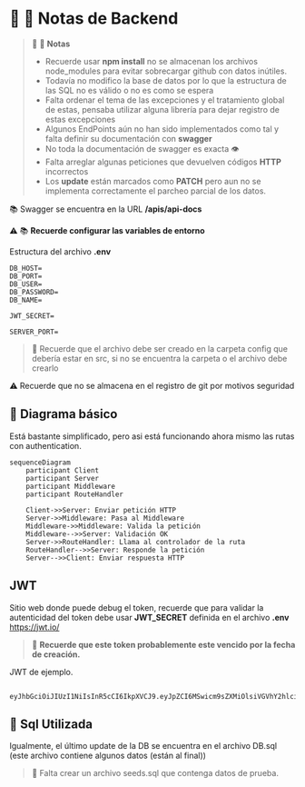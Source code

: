 # :construction: :book: Notas de Backend

> :construction_worker: :book: **Notas**
>
> - Recuerde usar **npm install** no se almacenan los archivos node_modules para evitar sobrecargar github con datos inútiles.
> - Todavía no modifico la base de datos por lo que la estructura de las SQL no es válido o no es como se espera
> - Falta ordenar el tema de las excepciones y el tratamiento global de estas, pensaba utilizar alguna librería para dejar registro de estas excepciones
> - Algunos EndPoints aún no han sido implementados como tal y falta definir su documentación con **swagger**
> - No toda la documentación de swagger es exacta :eye:
> - Falta arreglar algunas peticiones que devuelven códigos **HTTP** incorrectos
> - Los **update** están marcados como **PATCH** pero aun no se implementa correctamente el parcheo parcial de los datos.

:books: Swagger se encuentra en la URL **/apis/api-docs**

:warning: :books: **Recuerde configurar las variables de entorno**

Estructura del archivo **.env**

```plaintext
DB_HOST=
DB_PORT=
DB_USER=
DB_PASSWORD=
DB_NAME=

JWT_SECRET=

SERVER_PORT=
```

> :book: Recuerde que el archivo debe ser creado en la carpeta config que debería estar en src, si no se encuentra la carpeta o el archivo debe crearlo

:warning: Recuerde que no se almacena en el registro de git por motivos seguridad

## :construction_worker: Diagrama básico

Está bastante simplificado, pero asi está funcionando ahora mismo las rutas con authentication.

```mermaid
sequenceDiagram
    participant Client
    participant Server
    participant Middleware
    participant RouteHandler

    Client->>Server: Enviar petición HTTP
    Server->>Middleware: Pasa al Middleware
    Middleware->>Middleware: Valida la petición
    Middleware-->>Server: Validación OK
    Server->>RouteHandler: Llama al controlador de la ruta
    RouteHandler-->>Server: Responde la petición
    Server-->>Client: Enviar respuesta HTTP
```

## JWT

Sitio web donde puede debug el token, recuerde que para validar la autenticidad del token debe usar **JWT_SECRET** definida en el archivo **.env**
<https://jwt.io/>

> :book: **Recuerde que este token probablemente este vencido por la fecha de creación.**

JWT de ejemplo.

```text

eyJhbGciOiJIUzI1NiIsInR5cCI6IkpXVCJ9.eyJpZCI6MSwicm9sZXMiOlsiVGVhY2hlciIsIlN0dWRlbnQiXSwiaWF0IjoxNzMyNzQzMDk2LCJleHAiOjE3MzI3NTAyOTZ9.XbsGPeXW7vmg0vRdUac1HjBtJC975e2AOHty6FOSas8
```

## :lion: Sql Utilizada

Igualmente, el último update de la DB se encuentra en el archivo DB.sql (este archivo contiene algunos datos (están al final))

>:book: Falta crear un archivo seeds.sql que contenga datos de prueba.
